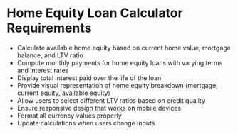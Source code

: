 # Home Equity Loan Calculator Requirements
- Calculate available home equity based on current home value, mortgage balance, and LTV ratio
- Compute monthly payments for home equity loans with varying terms and interest rates
- Display total interest paid over the life of the loan
- Provide visual representation of home equity breakdown (mortgage, current equity, available equity)
- Allow users to select different LTV ratios based on credit quality
- Ensure responsive design that works on mobile devices
- Format all currency values properly
- Update calculations when users change inputs

